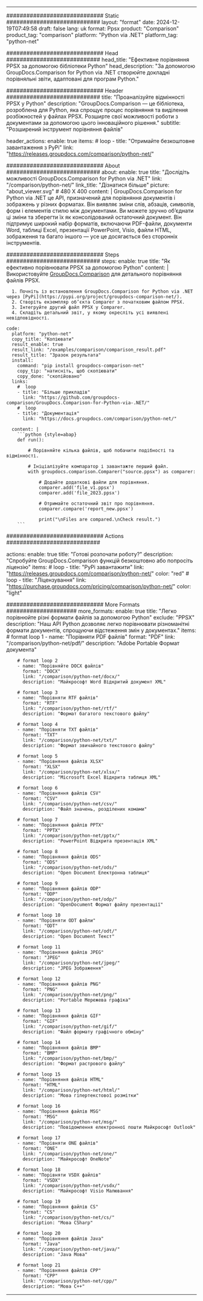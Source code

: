 
---
############################# Static ############################
layout: "format"
date:  2024-12-19T07:49:58
draft: false
lang: uk
format: Ppsx
product: "Comparison"
product_tag: "comparison"
platform: "Python via .NET"
platform_tag: "python-net"

############################# Head ############################
head_title: "Ефективне порівняння PPSX за допомогою бібліотеки Python"
head_description: "За допомогою GroupDocs.Comparison for Python via .NET створюйте докладні порівняльні звіти, адаптовані для програм Python."

############################# Header ############################
title: "Проаналізуйте відмінності PPSX у Python" 
description: "GroupDocs.Comparison — це бібліотека, розроблена для Python, яка спрощує процес порівняння та виділення розбіжностей у файлах PPSX. Розширте свої можливості роботи з документами за допомогою цього інноваційного рішення."
subtitle: "Розширений інструмент порівняння файлів" 

header_actions:
  enable: true
  items:
    #  loop
    - title: "Отримайте безкоштовне завантаження з PyPi"
      link: "https://releases.groupdocs.com/comparison/python-net/"
      
############################# About ############################
about:
    enable: true
    title: "Дослідіть можливості GroupDocs.Comparison for Python via .NET"
    link: "/comparison/python-net/"
    link_title: "Дізнатися більше"
    picture: "about_viewer.svg" # 480 X 400
    content: |
       GroupDocs.Comparison for Python via .NET це API, призначений для порівняння документів і зображень у різних форматах. Він виявляє зміни слів, абзаців, символів, форм і елементів стилю між документами. Ви можете зручно об’єднати ці зміни та зберегти їх як консолідований остаточний документ. Він підтримує широкий набір форматів, включаючи PDF-файли, документи Word, таблиці Excel, презентації PowerPoint, Visio, файли HTML, зображення та багато іншого — усе це досягається без сторонніх інструментів.

############################# Steps ############################
steps:
    enable: true
    title: "Як ефективно порівнювати PPSX за допомогою Python"
    content: |
      Використовуйте [GroupDocs.Comparison](https://products.groupdocs.com/comparison/python-net/) для детального порівняння файлів PPSX.
      
      1. Почніть із встановлення GroupDocs.Comparison for Python via .NET через [PyPi](https://pypi.org/project/groupdocs-comparison-net/).
      2. Створіть екземпляр об’єкта Comparer з початковим файлом PPSX.
      3. Інтегруйте другий файл PPSX у Comparer.
      4. Складіть детальний звіт, у якому окресліть усі виявлені невідповідності.
   
    code:
      platform: "python-net"
      copy_title: "Копіювати"
      result_enable: true
      result_link: "/examples/comparison/comparison_result.pdf"
      result_title: "Зразок результата"
      install:
        command: "pip install groupdocs-comparison-net"
        copy_tip: "натисніть, щоб скопіювати"
        copy_done: "скопійовано"
      links:
        #  loop
        - title: "Більше прикладів"
          link: "https://github.com/groupdocs-comparison/GroupDocs.Comparison-for-Python-via-.NET/"
        #  loop
        - title: "Документація"
          link: "https://docs.groupdocs.com/comparison/python-net/"
          
      content: |
        ```python {style=abap}
        def run():

            # Порівняйте кілька файлів, щоб побачити подібності та відмінності.

            # Ініціалізуйте компаратор і завантажте перший файл.
            with groupdocs.comparison.Comparer("source.ppsx") as comparer:

                # Додайте додаткові файли для порівняння.
                comparer.add('file_v1.ppsx')
                comparer.add('file_2023.ppsx')

                # Отримайте остаточний звіт про порівняння.
                comparer.compare('report_new.ppsx')

                print("\nFiles are compared.\nCheck result.")
        ```            

############################# Actions ############################

actions:
  enable: true
  title: "Готові розпочати роботу?"
  description: "Спробуйте GroupDocs.Comparison функцій безкоштовно або попросіть ліцензію"
  items:
    #  loop
    - title: "PyPi завантажити"
      link: "https://releases.groupdocs.com/comparison/python-net/"
      color: "red"
        #  loop
    - title: "Ліцензування"
      link: "https://purchase.groupdocs.com/pricing/comparison/python-net/"
      color: "light"


############################# More Formats #####################
more_formats:
    enable: true
    title: "Легко порівнюйте різні формати файлів за допомогою Python"
    exclude: "PPSX"
    description: "Наш API Python дозволяє легко порівнювати різноманітні формати документів, спрощуючи відстеження змін у документах."
    items: 
        # format loop 1
        - name: "Порівняти PDF файлів"
          format: "PDF"
          link: "/comparison/python-net/pdf/"
          description: "Adobe Portable Формат документа"

        # format loop 2
        - name: "Порівняйте DOCX файлів"
          format: "DOCX"
          link: "/comparison/python-net/docx/"
          description: "Майкрософт Word Відкритий документ XML"

        # format loop 3
        - name: "Порівняти RTF файлів"
          format: "RTF"
          link: "/comparison/python-net/rtf/"
          description: "Формат багатого текстового файлу"

        # format loop 4
        - name: "Порівняти TXT файлів"
          format: "TXT"
          link: "/comparison/python-net/txt/"
          description: "Формат звичайного текстового файлу"

        # format loop 5
        - name: "Порівняння файлів XLSX"
          format: "XLSX"
          link: "/comparison/python-net/xlsx/"
          description: "Microsoft Excel Відкрита таблиця XML"

        # format loop 6
        - name: "Порівняння файлів CSV"
          format: "CSV"
          link: "/comparison/python-net/csv/"
          description: "Файл значень, розділених комами"

        # format loop 7
        - name: "Порівняння файлів PPTX"
          format: "PPTX"
          link: "/comparison/python-net/pptx/"
          description: "PowerPoint Відкрита презентація XML"

        # format loop 8
        - name: "Порівняння файлів ODS"
          format: "ODS"
          link: "/comparison/python-net/ods/"
          description: "Open Document Електронна таблиця"

        # format loop 9
        - name: "Порівняння файлів ODP"
          format: "ODP"
          link: "/comparison/python-net/odp/"
          description: "OpenDocument Формат файлу презентації"

        # format loop 10
        - name: "Порівняти ODT файли"
          format: "ODT"
          link: "/comparison/python-net/odt/"
          description: "Open Document Текст"

        # format loop 11
        - name: "Порівняння файлів JPEG"
          format: "JPEG"
          link: "/comparison/python-net/jpeg/"
          description: "JPEG Зображення"

        # format loop 12
        - name: "Порівняння файлів PNG"
          format: "PNG"
          link: "/comparison/python-net/png/"
          description: "Portable Мережева графіка"

        # format loop 13
        - name: "Порівняння файлів GIF"
          format: "GIF"
          link: "/comparison/python-net/gif/"
          description: "Файл формату графічного обміну"

        # format loop 14
        - name: "Порівняння файлів BMP"
          format: "BMP"
          link: "/comparison/python-net/bmp/"
          description: "Формат растрового файлу"

        # format loop 15
        - name: "Порівняння файлів HTML"
          format: "HTML"
          link: "/comparison/python-net/html/"
          description: "Мова гіпертекстової розмітки"

        # format loop 16
        - name: "Порівняння файлів MSG"
          format: "MSG"
          link: "/comparison/python-net/msg/"
          description: "Повідомлення електронної пошти Майкрософт Outlook"

        # format loop 17
        - name: "Порівняти ONE файлів"
          format: "ONE"
          link: "/comparison/python-net/one/"
          description: "Майкрософт OneNote"

        # format loop 18
        - name: "Порівняти VSDX файлів"
          format: "VSDX"
          link: "/comparison/python-net/vsdx/"
          description: "Майкрософт Visio Малювання"

        # format loop 19
        - name: "Порівняння файлів CS"
          format: "CS"
          link: "/comparison/python-net/cs/"
          description: "Мова CSharp"

        # format loop 20
        - name: "Порівняння файлів Java"
          format: "Java"
          link: "/comparison/python-net/java/"
          description: "Java Мова"
          
        # format loop 21
        - name: "Порівняння файлів CPP"
          format: "CPP"
          link: "/comparison/python-net/cpp/"
          description: "Мова C++"
---